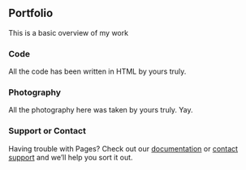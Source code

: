 ## Portfolio

This is a basic overview of my work

### Code

All the code has been written in HTML by yours truly.

### Photography

All the photography here was taken by yours truly. Yay.

### Support or Contact

Having trouble with Pages? Check out our [documentation](https://help.github.com/categories/github-pages-basics/) or [contact support](https://github.com/contact) and we’ll help you sort it out.
